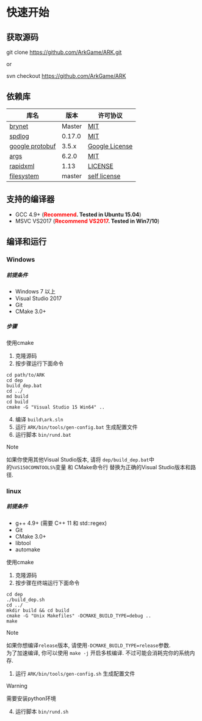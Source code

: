 # 快速开始

## 获取源码

git clone https://github.com/ArkGame/ARK.git

or

svn checkout https://github.com/ArkGame/ARK

## 依赖库
| 库名                                                  | 版本   | 许可协议                                                                          |
| ----------------------------------------------------- | ------ | --------------------------------------------------------------------------------- |
| [brynet](https://github.com/IronsDu/brynet)           | Master | [MIT](https://github.com/IronsDu/brynet/blob/master/LICENSE)                      |
| [spdlog](https://github.com/gabime/spdlog)            | 0.17.0 | [MIT](https://github.com/gabime/spdlog/blob/v1.x/LICENSE)                         |
| [google protobuf](https://github.com/google/protobuf) | 3.5.x  | [Google License](https://github.com/protocolbuffers/protobuf/blob/master/LICENSE) |
| [args](https://github.com/Taywee/args)                | 6.2.0  | [MIT](https://github.com/Taywee/args/blob/master/LICENSE)                         |
| [rapidxml](http://rapidxml.sourceforge.net)           | 1.13   | [LICENSE](http://rapidxml.sourceforge.net/license.txt)                            |
| [filesystem](https://github.com/wjakob/filesystem)    | master | [self license](https://github.com/wjakob/filesystem/blob/master/LICENSE)          |

## 支持的编译器

- GCC 4.9+ (**<font color=red>Recommend</font>. Tested in Ubuntu 15.04**)
- MSVC VS2017 (**<font color=red>Recommend VS2017</font>. Tested in Win7/10**)

## 编译和运行

### Windows

##### 前提条件

- Windows 7 以上
- Visual Studio 2017
- Git
- CMake 3.0+

##### 步骤

使用cmake

1. 克隆源码
2. 按步骤运行下面命令

```batch
cd path/to/ARK
cd dep
build_dep.bat
cd ../
md build
cd build
cmake -G "Visual Studio 15 Win64" ..
```

4. 编译 `build\ark.sln`
5. 运行 `ARK/bin/tools/gen-config.bat` 生成配置文件
6. 运行脚本 `bin/rund.bat`

> [!NOTE]
> 如果你使用其他Visual Studio版本, 请将 `dep/build_dep.bat`中的`%VS150COMNTOOLS%`变量 和 CMake命令行 替换为正确的Visual Studio版本和路径.</br>

### linux

##### 前提条件

- g++ 4.9+ (需要 C++ 11 和 std::regex)
- Git
- CMake 3.0+
- libtool
- automake

使用cmake

1. 克隆源码
2. 按步骤在终端运行下面命令

```shell
cd dep
./build_dep.sh
cd ../
mkdir build && cd build
cmake -G "Unix Makefiles" -DCMAKE_BUILD_TYPE=debug ..
make
```

> [!NOTE]
> 如果你想编译`release`版本, 请使用`-DCMAKE_BUILD_TYPE=release`参数.</br>
为了加速编译, 你可以使用 `make -j` 开启多核编译. 不过可能会消耗完你的系统内存.

1. 运行 `ARK/bin/tools/gen-config.sh` 生成配置文件

> [!WARNING]
> 需要安装python环境

4. 运行脚本 `bin/rund.sh`